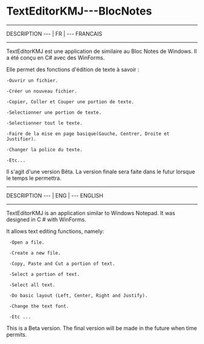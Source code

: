 # TextEditorKMJ---BlocNotes


_____________________________________________________________________________________________________________________________________

DESCRIPTION --- | FR | --- FRANCAIS
_____________________________________________________________________________________________________________________________________

TextEditorKMJ est une application de similaire au Bloc Notes de Windows.
Il a été conçu en C# avec des WinForms.

Elle permet des fonctions d'édition de texte à savoir :



    -Ouvrir un fichier.

    -Créer un nouveau fichier.

    -Copier, Coller et Couper une portion de texte.

    -Selectionner une portion de texte.

    -Selectionner tout le texte.

    -Faire de la mise en page basique(Gauche, Centrer, Droite et Justifier).

    -Changer la police du texte.

    -Etc...



Il s'agit d'une version Bêta. La version finale sera faite dans le futur lorsque le temps le permettra.






_____________________________________________________________________________________________________________________________________

DESCRIPTION --- | ENG | --- ENGLISH
_____________________________________________________________________________________________________________________________________



TextEditorKMJ is an application similar to Windows Notepad.
It was designed in C # with WinForms.

It allows text editing functions, namely:



     -Open a file.

     -Create a new file.

     -Copy, Paste and Cut a portion of text.

     -Select a portion of text.

     -Select all text.

     -Do basic layout (Left, Center, Right and Justify).

     -Change the text font.

     -Etc ...



This is a Beta version. The final version will be made in the future when time permits.
